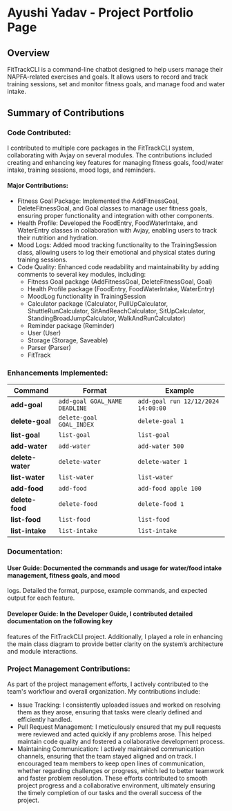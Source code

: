 # Ayushi Yadav - Project Portfolio Page

## Overview
FitTrackCLI is a command-line chatbot designed to help users manage their NAPFA-related exercises 
and goals. It allows users to record and track training sessions, set and monitor fitness goals, 
and manage food and water intake.

## Summary of Contributions

### Code Contributed:
I contributed to multiple core packages in the FitTrackCLI system, collaborating with Avjay on several modules. The contributions included creating and enhancing key features for managing fitness goals, food/water intake, training sessions, mood logs, and reminders.

#### Major Contributions:

- Fitness Goal Package: Implemented the AddFitnessGoal, DeleteFitnessGoal, and Goal classes to 
manage user fitness goals, ensuring proper functionality and integration with other components.
- Health Profile: Developed the FoodEntry, FoodWaterIntake, and WaterEntry classes in collaboration 
with Avjay, enabling users to track their nutrition and hydration.
- Mood Logs: Added mood tracking functionality to the TrainingSession class, allowing users to 
log their emotional and physical states during training sessions.
- Code Quality: Enhanced code readability and maintainability by adding comments to several key 
modules, including: 
  - Fitness Goal package (AddFitnessGoal, DeleteFitnessGoal, Goal)
  - Health Profile package (FoodEntry, FoodWaterIntake, WaterEntry)
  - MoodLog functionality in TrainingSession 
  - Calculator package (Calculator, PullUpCalculator, ShuttleRunCalculator, SitAndReachCalculator, 
  SitUpCalculator, StandingBroadJumpCalculator, WalkAndRunCalculator)
  - Reminder package (Reminder)
  - User (User)
  - Storage (Storage, Saveable)
  - Parser (Parser)
  - FitTrack

### Enhancements Implemented:

| Command             | Format                              | Example                            |
|---------------------|-------------------------------------|------------------------------------|
| **add-goal**        | `add-goal GOAL_NAME DEADLINE`       | `add-goal run 12/12/2024 14:00:00` |
| **delete-goal**     | `delete-goal GOAL_INDEX`            | `delete-goal 1`                    |
| **list-goal**       | `list-goal`                         | `list-goal`                        |
| **add-water**       | `add-water`                         | `add-water 500`                    |
| **delete-water**    | `delete-water`                      | `delete-water 1`                   |
| **list-water**      | `list-water`                        | `list-water`                       |
| **add-food**        | `add-food`                          | `add-food apple 100`               |
| **delete-food**     | `delete-food`                       | `delete-food 1`                    |
| **list-food**       | `list-food`                         | `list-food`                        |
| **list-intake**     | `list-intake`                       | `list-intake`                      |


### Documentation:
#### User Guide: Documented the commands and usage for water/food intake management, fitness goals, and mood 
logs. Detailed the format, purpose, example commands, and expected output for each feature.

#### Developer Guide: In the Developer Guide, I contributed detailed documentation on the following key 
features of the FitTrackCLI project. Additionally, I played a role in enhancing the main class 
diagram to provide better clarity on the system’s architecture and module interactions.

### Project Management Contributions:
As part of the project management efforts, I actively contributed to the team's workflow and 
overall organization. My contributions include:
- Issue Tracking: I consistently uploaded issues and worked on resolving them as they arose, 
ensuring that tasks were clearly defined and efficiently handled. 
- Pull Request Management: I meticulously ensured that my pull requests were reviewed and acted 
quickly if any problems arose. This helped maintain code quality and fostered a collaborative 
development process. 
- Maintaining Communication: I actively maintained communication channels, ensuring that the team 
stayed aligned and on track. I encouraged team members to keep open lines of communication, whether 
regarding challenges or progress, which led to better teamwork and faster problem resolution.
These efforts contributed to smooth project progress and a collaborative environment, ultimately 
ensuring the timely completion of our tasks and the overall success of the project.

